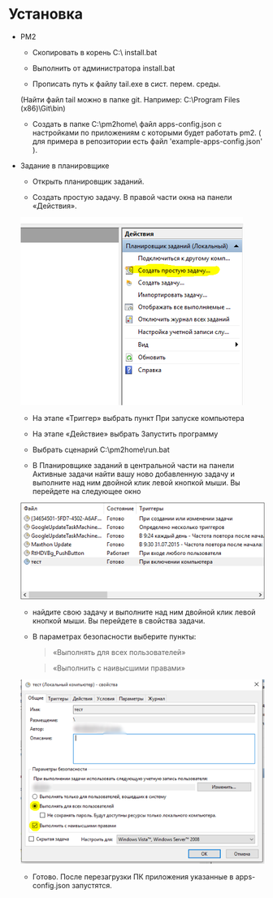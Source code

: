 # Установка

+ PM2
  * Скопировать в корень С:\ install.bat

  * Выполнить от администратора install.bat

  * Прописать путь к файлу tail.exe в сист. перем. среды.
  
  (Найти файл tail можно в папке git. Например: C:\Program Files (x86)\Git\bin)

  * Создать в папке C:\pm2home\ файл apps-config.json с настройками по приложениям с которыми будет работать pm2. ( для примера в репозитории есть файл 'example-apps-config.json' ).

+ Задание в планировщике

  * Открыть планировщик заданий.

  * Создать простую задачу. В правой части окна на панели «Действия».
  
  ![](https://github.com/IAlexandr/autostarter/blob/master/images/img1.png)

  * На этапе «Триггер» выбрать пункт При запуске компьютера
  
  * На этапе «Действие» выбрать Запустить программу
  
  * Выбрать сценарий С:\pm2home\run.bat
  
  * В Планировщике заданий в центральной части на панели Активные задачи найти вашу ново добавленную задачу и выполните над ним двойной клик левой кнопкой мыши. Вы перейдете на следующее окно
  
  ![](https://github.com/IAlexandr/autostarter/blob/master/images/img2.png)

  * найдите свою задачу и выполните над ним двойной клик левой кнопкой мыши. Вы перейдете в свойства задачи.

  * В параметрах безопасности выберите пункты:
  
    > «Выполнять для всех пользователей»

    > «Выполнить с наивысшими правами»

  ![](https://github.com/IAlexandr/autostarter/blob/master/images/img3.png)

  * Готово. После перезагрузки ПК приложения указанные в apps-config.json запустятся.
